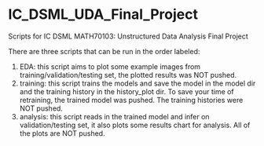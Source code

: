 # IC_DSML_UDA_Final_Project
Scripts for IC DSML MATH70103: Unstructured Data Analysis Final Project

There are three scripts that can be run in the order labeled:
1. EDA: this script aims to plot some example images from training/validation/testing set, the plotted results was NOT pushed.
2. training: this script trains the models and save the model in the model dir and the training history in the history_plot dir. To save your time of retraining, the trained model was pushed. The training histories were NOT pushed.
3. analysis: this script reads in the trained model and infer on validation/testing set, it also plots some results chart for analysis. All of the plots are NOT pushed.
